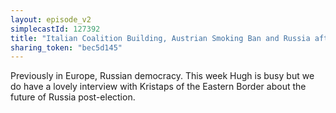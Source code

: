 ```yaml
---
layout: episode_v2
simplecastId: 127392
title: "Italian Coalition Building, Austrian Smoking Ban and Russia after the Election feat.  Kristaps Andrejsons (Eastern Border podcast)"
sharing_token: "bec5d145"
---
```


Previously in Europe,  Russian democracy. This week Hugh is busy but we do have a lovely interview with Kristaps of the Eastern Border about the future of Russia post-election.
